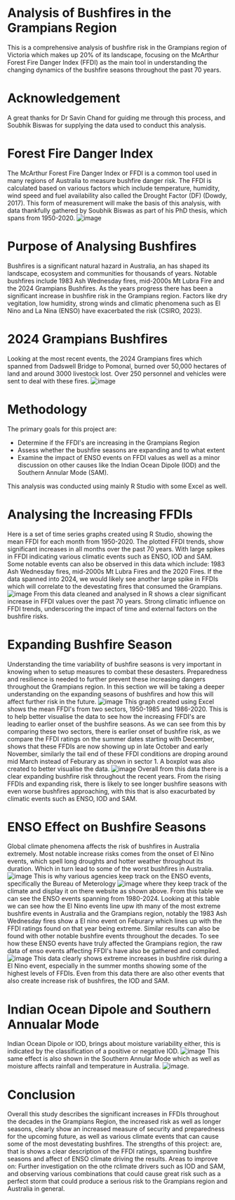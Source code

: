 # Analysis of Bushfires in the Grampians Region
This is a comprehensive analysis of bushfire risk in the Grampians region of Victoria which makes up 20% of its landscape, focusing on the McArthur Forest Fire Danger Index (FFDI) as the main tool in understanding the changing dynamics of the bushfire seasons throughout the past 70 years.

# Acknowledgement
A great thanks for Dr Savin Chand for guiding me through this process, and Soubhik Biswas for supplying the data used to conduct this analysis.

# Forest Fire Danger Index
The McArthur Forest Fire Danger Index or FFDI is a common tool used in many regions of Australia to measure bushfire danger risk. The FFDI is calculated based on various factors which include temperature, humidity, wind speed and fuel availability also called the Drought Factor (DF) (Dowdy, 2017). This form of measurement will make the basis of this analysis, with data thankfully gathered by Soubhik Biswas as part of his PhD thesis, which spans from 1950-2020. ![image](https://github.com/Icenerox23/Analysis-of-Bushfires-in-the-Grampians-Region/assets/110153933/a55e2bcd-5d89-47af-9d68-c6b8c089cb19)

# Purpose of Analysing Bushfires
Bushfires is a significant natural hazard in Australia, an has shaped its landscape, ecosystem and communities for thousands of years. Notable bushfires include 1983 Ash Wednesday fires, mid-2000s Mt Lubra Fire and the 2024 Grampians Bushfires. As the years progress there has been a significant increase in bushfire risk in the Grampians region. Factors like dry vegitation, low humidity, strong winds and climatic phenomena such as El Nino and La Nina (ENSO) have exacerbated the risk (CSIRO, 2023).

# 2024 Grampians Bushfires
Looking at the most recent events, the 2024 Grampians fires which spanned from Dadswell Bridge to Pomonal, burned over 50,000 hectares of land and around 3000 livestock lost. Over 250 personnel and vehicles were sent to deal with these fires. ![image](https://github.com/Icenerox23/Analysis-of-Bushfires-in-the-Grampians-Region/assets/110153933/298186d6-dbbc-416e-98e9-a922d3e2075d)

# Methodology
The primary goals for this project are:
- Determine if the FFDI's are increasing in the Grampians Region
- Assess whether the bushfire seasons are expanding and to what extent
- Examine the impact of ENSO events on FFDI values as well as a minor discussion on other causes like the Indian Ocean Dipole (IOD) and the Southern Annular Mode (SAM).

This analysis was conducted using mainly R Studio with some Excel as well.

# Analysing the Increasing FFDIs
Here is a set of time series graphs created using R Studio, showing the mean FFDI for each month from 1950-2020. The plotted FFDI trends, show significant increases in all months over the past 70 years. With large spikes in FFDI indicating various climatic events such as ENSO, IOD and SAM. Some notable events can also be observed in this data which include: 1983 Ash Wednesday fires, mid-2000s Mt Lubra Fires and the 2020 Fires. If the data spanned into 2024, we would likely see another large spike in FFDIs which will correlate to the devestating fires that consumed the Grampians.
![image](https://github.com/Icenerox23/Analysis-of-Bushfires-in-the-Grampians-Region/assets/110153933/b491367e-6ad3-49e9-9534-75bbafd257e8)
From this data cleaned and analysed in R shows a clear significant increase in FFDI values over the past 70 years. Strong climatic influence on FFDI trends, underscoring the impact of time and external factors on the bushfire risks.

# Expanding Bushfire Season
Understanding the time variability of bushfire seasons is very important in knowing when to setup measures to combat these desasters. Preparedness and resilience is needed to further prevent these increasing dangers throughout the Grampians region. In this section we will be taking a deeper understanding on the expanding seasons of bushfires and how this will affect further risk in the future.
![image](https://github.com/Icenerox23/Analysis-of-Bushfires-in-the-Grampians-Region/assets/110153933/51155a22-07e1-4772-bd6e-12978530ea9a)
This graph created using Excel shows the mean FFDI's from two sectors, 1950-1985 and 1986-2020. This is to help better visualise the data to see how the increasing FFDI's are leading to earlier onset of the bushfire seasons. As we can see from this by comparing these two sectors, there is earlier onset of bushfire risk, as we compare the FFDI ratings on the summer dates starting with December, shows that these FFDIs are now showing up in late October and early November, similarly the tail end of these FFDI conditions are droping around mid March instead of Feburary as shown in sector 1.
A boxplot was also created to better visualise the data. ![image](https://github.com/Icenerox23/Analysis-of-Bushfires-in-the-Grampians-Region/assets/110153933/fc7fe4d0-a000-46aa-a692-11f9aa55ab06)
Overall from this data there is a clear expanding bushfire risk throughout the recent years. From the rising FFDIs and expanding risk, there is likely to see longer bushfire seasons with even worse bushfires approaching, with this that is also exacurbated by climatic events such as ENSO, IOD and SAM.

# ENSO Effect on Bushfire Seasons
Global climate phenomena affects the risk of bushfires in Australia extremely. Most notable increase risks comes from the onset of El Nino events, which spell long droughts and hotter weather throughout its duration. Which in turn lead to some of the worst bushfires in Australia. ![image](https://github.com/Icenerox23/Analysis-of-Bushfires-in-the-Grampians-Region/assets/110153933/7d5670be-fe6a-4524-9499-d4b93c4777d9)
This is why various agencies keep track on the ENSO events, specifically the Bureau of Meterology 
![image](https://github.com/Icenerox23/Analysis-of-Bushfires-in-the-Grampians-Region/assets/110153933/2f2381f9-3f45-423a-befe-b0fd0e6dad5e) 
where they keep track of the climate and display it on there website as shown above. From this table we can see the ENSO events spanning from 1980-2024. Looking at this table we can see how the El Nino events line upw ith many of the most extreme bushfire events in Australia and the Grampians region, notably the 1983 Ash Wednesday fires show a El nino event on Feburary which lines up with the FFDI ratings found on that year being extreme. Similar results can also be found with other notable bushfire events throughout the decades. To see how these ENSO events have truly affected the Grampians region, the raw data of enso events affecting FFDI's have also be gathered and compiled. 
![image](https://github.com/Icenerox23/Analysis-of-Bushfires-in-the-Grampians-Region/assets/110153933/b8fe40b4-2216-428f-96ac-c99fc4c117cb)
This data clearly shows extreme increases in bushfire risk during a El Nino event, especially in the summer months showing some of the highest levels of FFDIs. Even from this data there are also other events that also create increase risk of bushfires, the IOD and SAM.

# Indian Ocean Dipole and Southern Annualar Mode
Indian Ocean Dipole or IOD, brings about moisture variability either, this is indicated by the classification of a positive or negative IOD. 
![image](https://github.com/Icenerox23/Analysis-of-Bushfires-in-the-Grampians-Region/assets/110153933/f5efafdf-387a-41e8-87b2-286af9c68f74) 
This same effect is also shown in the Southern Annular Mode which as well as moisture affects rainfall and temperature in Australia. 
![image](https://github.com/Icenerox23/Analysis-of-Bushfires-in-the-Grampians-Region/assets/110153933/48083936-7852-406c-9676-92d060781ed3).

# Conclusion
Overall this study describes the significant increases in FFDIs throughout the decades in the Grampians Region, the increased risk as well as longer seasons, clearly show an increased measure of security and preparedness for the upcoming future, as well as various climate events that can cause some of the most devestating bushfires. 
The strengths of this project: are, that is shows a clear description of the FFDI ratings, spanning bushfire seasons and affect of ENSO climate driving the results. 
Areas to improve on: Further investigation on the othe rclimate drivers such as IOD and SAM, and observing various combinations that could cause great risk such as a perfect storm that could produce a serious risk to the Grampians region and Australia in general.
